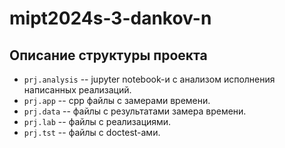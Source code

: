 # mipt2024s-3-dankov-n

## Описание структуры проекта

- `prj.analysis` -- jupyter notebook-и с анализом исполнения написанных реализаций.
- `prj.app` -- cpp файлы с замерами времени.
- `prj.data` -- файлы с результатами замера времени.
- `prj.lab` -- файлы с реализациями.
- `prj.tst` -- файлы с doctest-ами.